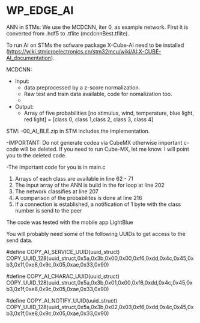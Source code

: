 # WP_EDGE_AI
ANN in STMs:
We use the MCDCNN, iter 0, as example network. First it is converted from .hdf5 to .tflite (mcdcnnBest.tflite).

To run AI on STMs the sofware package X-Cube-AI need to be installed (https://wiki.stmicroelectronics.cn/stm32mcu/wiki/AI:X-CUBE-AI_documentation).

MCDCNN:

- Input: 
  - data preprocessed by a z-score normalization.
  - Raw test and train data available, code for nomalization too.
  - 
- Output:
  - Array of five probabilities [no stimulus, wind, temperature, blue light, red light] = [class 0, class 1,class 2, class 3, class 4]

STM:
-00_AI_BLE.zip in STM includes the implementation.

-IMPORTANT: Do not generate codea via CubeMX otherwise important c-code will be deleted. If you need to run Cube-MX, let me know. I will point you to the deleted code.

-The important code for you is in main.c
  1) Arrays of each class are available in line 62 - 71
  2) The input array of the ANN is build in the for loop at line 202
  3) The network classifies at line 207
  4) A comparison of the probabilites is done at line 216
  5) If a connection is established, a notification of 1 byte with the class number is send to the peer
  
The code was tested with the mobile app LightBlue

You will probably need some of the following UUIDs to get access to the send data.

#define COPY_AI_SERVICE_UUID(uuid_struct)            COPY_UUID_128(uuid_struct,0x5a,0x3b,0x00,0x00,0xf6,0xdd,0x4c,0x45,0xb3,0x1f,0xe8,0x9c,0x05,0xae,0x33,0x90)

#define COPY_AI_CHARAC_UUID(uuid_struct)             COPY_UUID_128(uuid_struct,0x5a,0x3b,0x01,0x00,0xf6,0xdd,0x4c,0x45,0xb3,0x1f,0xe8,0x9c,0x05,0xae,0x33,0x90)

#define COPY_AI_NOTIFY_UUID(uuid_struct)             COPY_UUID_128(uuid_struct,0x5a,0x3b,0x02,0x03,0xf6,0xdd,0x4c,0x45,0xb3,0x1f,0xe8,0x9c,0x05,0xae,0x33,0x90)


